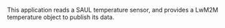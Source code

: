 This application reads a SAUL temperature sensor, and provides a LwM2M temperature object to publish its data.